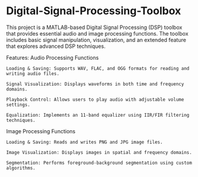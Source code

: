 # Digital-Signal-Processing-Toolbox

This project is a MATLAB-based Digital Signal Processing (DSP) toolbox that provides essential audio and image processing functions. The toolbox includes basic signal manipulation, visualization, and an extended feature that explores advanced DSP techniques.

Features:
Audio Processing Functions

    Loading & Saving: Supports WAV, FLAC, and OGG formats for reading and writing audio files.

    Signal Visualization: Displays waveforms in both time and frequency domains.

    Playback Control: Allows users to play audio with adjustable volume settings.

    Equalization: Implements an 11-band equalizer using IIR/FIR filtering techniques.

Image Processing Functions

    Loading & Saving: Reads and writes PNG and JPG image files.

    Image Visualization: Displays images in spatial and frequency domains.

    Segmentation: Performs foreground-background segmentation using custom algorithms.